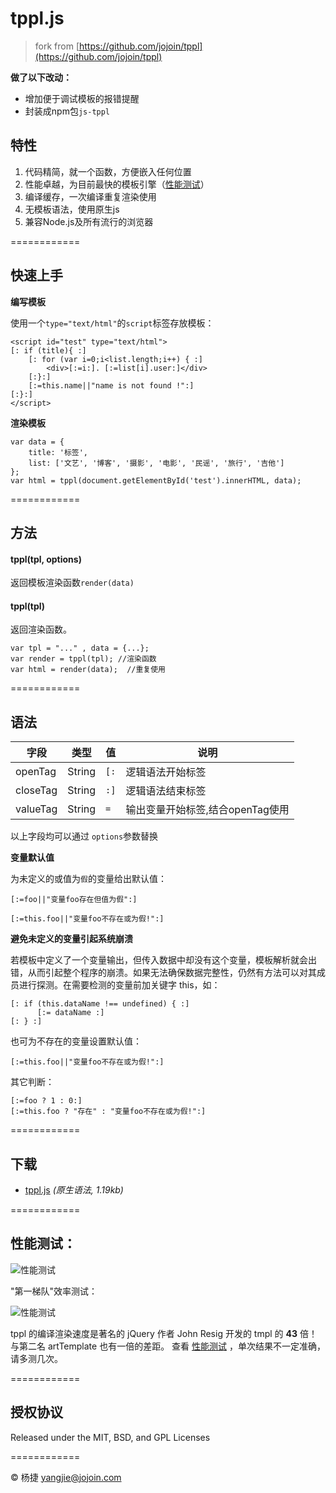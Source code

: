 tppl.js
=======

> fork from [https://github.com/jojoin/tppl](https://github.com/jojoin/tppl)

**做了以下改动：**

- 增加便于调试模板的报错提醒
- 封装成npm包`js-tppl`

## 特性

1.    代码精简，就一个函数，方便嵌入任何位置
2.    性能卓越，为目前最快的模板引擎（[性能测试](http://jojoin.github.io/tppl/test/test.htm)）
3.    编译缓存，一次编译重复渲染使用
4.    无模板语法，使用原生js
5.    兼容Node.js及所有流行的浏览器

============

## 快速上手

**编写模板**

使用一个``type="text/html"``的``script``标签存放模板：
    
    <script id="test" type="text/html">
    [: if (title){ :]
        [: for (var i=0;i<list.length;i++) { :]
            <div>[:=i:]. [:=list[i].user:]</div>
        [:}:]
        [:=this.name||"name is not found !":]
    [:}:]
    </script>

**渲染模板**

    var data = {
        title: '标签',
        list: ['文艺', '博客', '摄影', '电影', '民谣', '旅行', '吉他']
    };
    var html = tppl(document.getElementById('test').innerHTML, data);

============

## 方法

#### tppl(tpl, options)

返回模板渲染函数`render(data)`

#### tppl(tpl)

返回渲染函数。

    var tpl = "..." , data = {...};
    var render = tppl(tpl); //渲染函数
    var html = render(data);  //重复使用

============

## 语法

字段 | 类型 | 值| 说明
------------ | ------------- | ------------ | ------------
openTag | String | ``[:`` | 逻辑语法开始标签
closeTag | String | ``:]`` | 逻辑语法结束标签
valueTag | String | ``=`` | 输出变量开始标签,结合openTag使用

以上字段均可以通过 `options`参数替换

**变量默认值**

为未定义的或值为`假`的变量给出默认值：

    [:=foo||"变量foo存在但值为假":]
    
    [:=this.foo||"变量foo不存在或为假!":]

**避免未定义的变量引起系统崩溃**

若模板中定义了一个变量输出，但传入数据中却没有这个变量，模板解析就会出错，从而引起整个程序的崩溃。如果无法确保数据完整性，仍然有方法可以对其成员进行探测。在需要检测的变量前加关键字 this，如：

    [: if (this.dataName !== undefined) { :]
          [:= dataName :]
    [: } :]

也可为不存在的变量设置默认值：

    [:=this.foo||"变量foo不存在或为假!":]

其它判断：

    [:=foo ? 1 : 0:]
    [:=this.foo ? "存在" : "变量foo不存在或为假!":]



============

## 下载

* [tppl.js](https://github.com/jojoin/tppl/blob/gh-pages/tppl.js) *(原生语法, 1.19kb)* 

============
    
## 性能测试：

![性能测试](test/all.jpg)

"第一梯队"效率测试：

![性能测试](test/some.jpg)

tppl 的编译渲染速度是著名的 jQuery 作者 John Resig 开发的 tmpl 的 **43** 倍！与第二名 artTemplate 也有一倍的差距。 查看 [性能测试](http://jojoin.github.io/tppl/test/test.htm) ，单次结果不一定准确，请多测几次。

============

## 授权协议

Released under the MIT, BSD, and GPL Licenses

============

&copy; 杨捷 yangjie@jojoin.com
